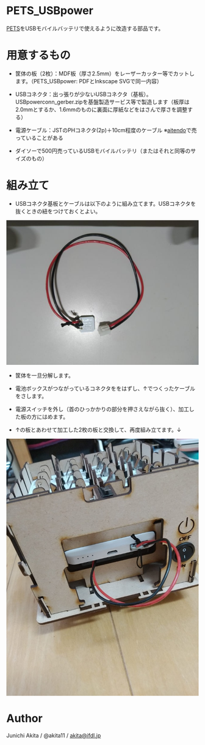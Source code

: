 # PETS_USBpower

[PETS](https://4ok.jp/pets/)をUSBモバイルバッテリで使えるように改造する部品です。

# 用意するもの

* 筐体の板（2枚）：MDF板（厚さ2.5mm）をレーザーカッター等でカットします。（PETS_USBpower: PDFとInkscape SVGで同一内容）

* USBコネクタ：出っ張りが少ないUSBコネクタ（基板）。USBpowerconn_gerber.zipを基盤製造サービス等で製造します（板厚は2.0mmとするか、1.6mmのものに裏面に厚紙などをはさんで厚さを調整する）

* 電源ケーブル：JSTのPHコネクタ(2p)＋10cm程度のケーブル ※[aitendo](http://www.aitendo.com)で売っていることがある

* ダイソーで500円売っているUSBモバイルバッテリ（またはそれと同等のサイズのもの）

# 組み立て

* USBコネクタ基板とケーブルは以下のように組み立てます。USBコネクタを抜くときの紐をつけておくとよい。

<img src="https://github.com/akita11/PETS_USBpower/blob/master/USBconn.jpg" width="600px">

* 筐体を一旦分解します。

* 電池ボックスがつながっているコネクタををはずし、↑でつくったケーブルをさします。

* 電源スイッチを外し（首のひっかかりの部分を押さえながら抜く）、加工した板の方にはめます。

* ↑の板とあわせて加工した2枚の板と交換して、再度組み立てます。↓

<img src="https://github.com/akita11/PETS_USBpower/blob/master/PETS_battery.jpg" width="600px">

# Author

Junichi Akita / @akita11 / akita@ifdl.jp
